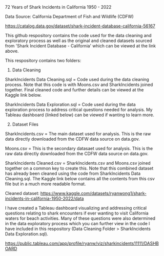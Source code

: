 72 Years of Shark Incidents in California 1950 - 2022

Data Source: California Department of Fish and Wildlife (CDFW)

https://catalog.data.gov/dataset/shark-incident-database-california-56167

This github respository contains the code used for the data cleaning and exploratory process as well as the original and cleaned datasets sourced from 'Shark Incident Database - California' which can be viewed at the link above.

This respository contains two folders: 
1. Data Cleaning
   
SharkIncidents Data Cleaning.sql = Code used during the data cleaning process. Note that this code is with Moons.csv and SharkIncidents joined together. Final cleaned code and further details can be viewed at the Kaggle link below.

SharkIncidents Data Exploration.sql = Code used during the data exploration process to address critical questions needed for analysis. My Tableau dashboard (linked below) can be viewed if wanting to learn more.

2. Dataset Files

SharkIncidents.csv = The main dataset used for analysis. This is the raw data directly downloaded from the CDFW data source on data.gov.

Moons.csv = This is the secondary datasaet used for analysis. This is the raw data directly downloaded from the CDFW data source on data.gov.

SharkIncidents Cleaned.csv = SharkIncidents.csv and Moons.csv joined together on a common key to create this. Note that this combined dataset has already been cleaned using the code from SharkIncidents Data Cleaning.sql. The Kaggle link below contains all the contents from this csv file but in a much more readable format.

Cleaned dataset:
https://www.kaggle.com/datasets/ryanwong1/shark-incidents-in-california-1950-2022/data

I have created a Tableau dashboard visualizing and addressing critical questions relating to shark encounters if ever wanting to visit California waters for beach activities. Many of these questions were also determined in the data exploratory process which you can further view in the code I have included in this respository (Data Cleaning Folder > SharkIncidents Data Exploration.sql).

https://public.tableau.com/app/profile/ryanw/viz/sharkincidents11111/DASHBOARD
